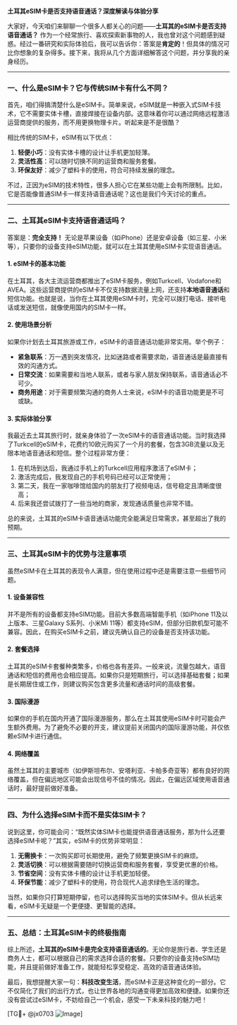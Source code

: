 **土耳其eSIM卡是否支持语音通话？深度解读与体验分享**

大家好，今天咱们来聊聊一个很多人都关心的问题——**土耳其的eSIM卡是否支持语音通话？** 作为一个经常旅行、喜欢探索新事物的人，我也曾对这个问题感到疑惑。经过一番研究和实际体验后，我可以告诉你：答案是**肯定的**！但具体的情况可比你想象的复杂得多。接下来，我将从几个方面详细解答这个问题，并分享我的亲身经历。

---

### **一、什么是eSIM卡？它与传统SIM卡有什么不同？**

首先，咱们得搞清楚什么是eSIM卡。简单来说，eSIM就是一种嵌入式SIM卡技术，它不需要实体卡槽，直接焊接在设备内部。这意味着你可以通过网络远程激活运营商提供的服务，而不用更换物理卡片。听起来是不是很酷？

相比传统的SIM卡，eSIM有以下优点：
1. **轻便小巧**：没有实体卡槽的设计让手机更加轻薄。
2. **灵活性高**：可以随时切换不同的运营商和服务套餐。
3. **环保友好**：减少了塑料卡的使用，符合可持续发展的理念。

不过，正因为eSIM的技术特性，很多人担心它在某些功能上会有所限制。比如，它是否能像普通SIM卡一样支持语音通话呢？这也是我们今天讨论的重点。

---

### **二、土耳其eSIM卡支持语音通话吗？**

答案是：**完全支持！** 无论是苹果设备（如iPhone）还是安卓设备（如三星、小米等），只要你的设备支持eSIM功能，就可以在土耳其使用eSIM卡实现语音通话。

#### **1. eSIM卡的基本功能**
在土耳其，各大主流运营商都推出了eSIM卡服务，例如Turkcell、Vodafone和AVEA。这些运营商提供的eSIM卡不仅支持数据流量上网，还支持**本地语音通话**和短信功能。也就是说，当你在土耳其使用eSIM卡时，完全可以拨打电话、接听电话或发送短信，就像使用国内的SIM卡一样。

#### **2. 使用场景分析**
如果你计划去土耳其旅游或工作，eSIM卡的语音通话功能非常实用。举个例子：
- **紧急联系**：万一遇到突发情况，比如迷路或者需要求助，语音通话是最直接有效的沟通方式。
- **日常交流**：如果需要和当地人联系，或者与家人朋友保持联系，语音通话必不可少。
- **商务用途**：对于需要频繁沟通的商务人士来说，eSIM卡的语音功能更是不可或缺。

#### **3. 实际体验分享**
我最近去土耳其旅行时，就亲身体验了一次eSIM卡的语音通话功能。当时我选择了Turkcell的eSIM卡，花费约10欧元购买了一个月的套餐，包含3GB流量以及无限本地语音通话和短信。整个过程非常方便：

1. 在机场到达后，我通过手机上的Turkcell应用程序激活了eSIM卡；
2. 激活完成后，我发现自己的手机号码已经可以正常使用；
3. 第二天，我在一家咖啡馆给国内的朋友打了视频电话，信号稳定且清晰度很高；
4. 后来我还尝试拨打了一些当地的商家，发现通话质量也非常不错。

总的来说，土耳其的eSIM卡语音通话功能完全能满足日常需求，甚至超出了我的预期。

---

### **三、土耳其eSIM卡的优势与注意事项**

虽然eSIM卡在土耳其的表现令人满意，但在使用过程中还是需要注意一些细节问题。

#### **1. 设备兼容性**
并不是所有的设备都支持eSIM功能。目前大多数高端智能手机（如iPhone 11及以上版本、三星Galaxy S系列、小米Mi 11等）都支持eSIM，但部分旧款机型可能不兼容。因此，在购买eSIM卡之前，建议先确认自己的设备是否支持该功能。

#### **2. 套餐选择**
土耳其的eSIM卡套餐种类繁多，价格也各有差异。一般来说，流量包越大，语音通话和短信的费用也会相应提高。如果你只是短期旅行，可以选择基础套餐；如果是长期居住或工作，则建议购买包含更多流量和通话时间的高级套餐。

#### **3. 国际漫游**
如果你的手机在国内开通了国际漫游服务，那么在土耳其使用eSIM卡时可能会产生额外费用。为了避免不必要的开支，建议提前关闭国内的国际漫游功能，并仅依赖eSIM卡进行通信。

#### **4. 网络覆盖**
虽然土耳其的主要城市（如伊斯坦布尔、安塔利亚、卡帕多奇亚等）都有良好的网络覆盖，但在偏远地区可能会出现信号不佳的情况。因此，在偏远区域使用语音通话时，最好提前做好准备。

---

### **四、为什么选择eSIM卡而不是实体SIM卡？**

说到这里，你可能会问：“既然实体SIM卡也能提供语音通话服务，那为什么还要选择eSIM卡呢？”其实，eSIM卡的优势非常明显：

1. **无需换卡**：一次购买即可长期使用，避免了频繁更换SIM卡的麻烦。
2. **灵活切换**：可以根据需要随时切换运营商和服务套餐，享受更优惠的价格。
3. **节省空间**：没有实体卡槽的设计让手机更加轻便。
4. **环保节能**：减少了塑料卡的使用，符合现代人追求绿色生活的理念。

当然，如果你只打算短期停留，也可以选择购买当地的实体SIM卡。但从长远来看，eSIM卡无疑是一个更便捷、更智能的选择。

---

### **五、总结：土耳其eSIM卡的终极指南**

综上所述，**土耳其的eSIM卡是完全支持语音通话的**。无论你是旅行者、学生还是商务人士，都可以根据自己的需求选择合适的套餐。只要你的设备支持eSIM功能，并且提前做好准备工作，就能轻松享受稳定、高效的语音通话体验。

最后，我想提醒大家一句：**科技改变生活**，而eSIM卡正是这种变化的一部分。它不仅简化了我们的出行方式，也让世界各地的沟通变得更加高效和便捷。如果你还没有尝试过eSIM卡，不妨给自己一个机会，感受一下未来科技的魅力吧！

[TG💪+ @jx0703 ![Image](https://github.com/user-attachments/assets/dbca1d08-cadb-493c-b0ec-ad6f7a83f270)]